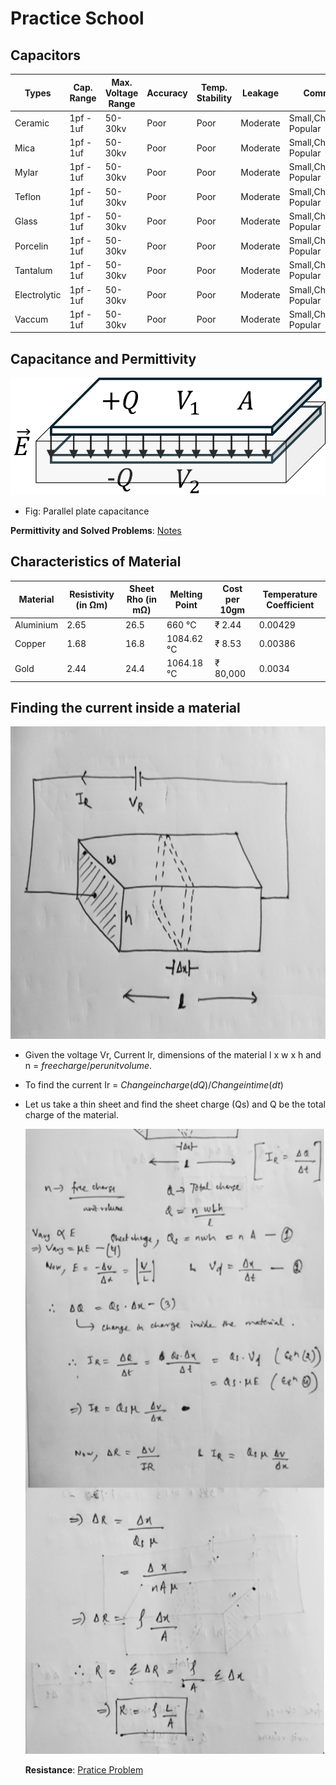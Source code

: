 # Practice School

## Capacitors

| Types  | Cap. Range | Max. Voltage Range | Accuracy | Temp. Stability | Leakage | Comments |
| - | - | - | - | - | - | - |
| Ceramic | 1pf - 1uf | 50-30kv | Poor | Poor | Moderate | Small,Cheap,Most Popular |
| Mica | 1pf - 1uf | 50-30kv | Poor | Poor | Moderate | Small,Cheap,Most Popular |
| Mylar  | 1pf - 1uf | 50-30kv | Poor | Poor | Moderate | Small,Cheap,Most Popular |
| Teflon  | 1pf - 1uf | 50-30kv | Poor | Poor | Moderate | Small,Cheap,Most Popular |
| Glass  | 1pf - 1uf | 50-30kv | Poor | Poor | Moderate | Small,Cheap,Most Popular |
| Porcelin  | 1pf - 1uf | 50-30kv | Poor | Poor | Moderate | Small,Cheap,Most Popular |
| Tantalum  | 1pf - 1uf | 50-30kv | Poor | Poor | Moderate | Small,Cheap,Most Popular |
| Electrolytic  | 1pf - 1uf | 50-30kv | Poor | Poor | Moderate | Small,Cheap,Most Popular |
| Vaccum  | 1pf - 1uf | 50-30kv | Poor | Poor | Moderate | Small,Cheap,Most Popular |

## Capacitance and Permittivity
  
![Diagram](docs/3.png)

- Fig: Parallel plate capacitance

**Permittivity and Solved Problems**: [Notes](https://www.dropbox.com/scl/fi/muitikoxgb389i8jmdgjk/Day-2.pdf?rlkey=tubkt8k9z9znosoi1mq91v44r&st=875cu8h6&dl=0)

## Characteristics of Material

| Material  | Resistivity (in &#8486;m) | Sheet Rho (in m&#8486;) | Melting Point | Cost per 10gm | Temperature Coefficient |
| - | - | - | - | - | - |
| Aluminium  | 2.65 | 26.5 | 660 &#8451; | &#8377; 2.44 | 0.00429 |
| Copper  | 1.68 | 16.8 | 1084.62 &#8451; | &#8377; 8.53 | 0.00386 |
| Gold  | 2.44 | 24.4 | 1064.18 &#8451; | &#8377; 80,000 | 0.0034 |

## Finding the current inside a material

<img src="docs/1.jpg" alt="Diagram" width="800" height="500">
 
- Given the voltage Vr, Current Ir, dimensions of the material l x w x h and n = $free charge/per unit volume$.
- To find the current Ir = $Change in charge(dQ) / Change in time (dt)$
- Let us take a thin sheet and find the sheet charge (Qs) and Q be the total charge of the material.

  <img src="docs/2.jpg" alt="Diagram" width="800" height="1000">

  **Resistance**: [Pratice Problem](https://www.dropbox.com/scl/fi/akw1igk4q6rrtgzgmkp31/Hw-Qsn-1.pdf?rlkey=te8vz28qz29p8hrgksnzqi85p&st=g9kje02g&dl=0)
